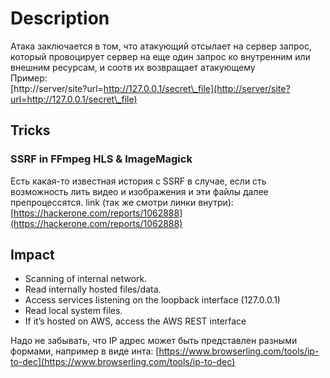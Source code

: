 # Description

Атака заключается в том, что атакующий отсылает на сервер запрос, который провоцирует сервер на еще один запрос ко внутренним или внешним ресурсам, и соотв их возвращает атакующему\
Пример:\
[http://server/site?url=http://127.0.0.1/secret\_file](http://server/site?url=http://127.0.0.1/secret\_file)

## Tricks

### SSRF in FFmpeg HLS & ImageMagick

Есть какая-то известная история с SSRF в случае, если сть возможность лить видео и изображения и эти файлы далее препроцессятся. link (так же смотри линки внутри): [https://hackerone.com/reports/1062888](https://hackerone.com/reports/1062888)

## Impact

* Scanning of internal network.
* Read internally hosted files/data.
* Access services listening on the loopback interface (127.0.0.1)
* Read local system files.
* If it’s hosted on AWS, access the AWS REST interface

Надо не забывать, что IP адрес может быть представлен разными формами, например в виде инта: [https://www.browserling.com/tools/ip-to-dec](https://www.browserling.com/tools/ip-to-dec)
